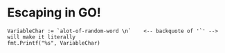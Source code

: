# Escaping in GO!
```
VariableChar := `alot-of-random-word \n`    <-- backquote of '`' --> will make it literally
fmt.Printf("%s", VariableChar)
```
